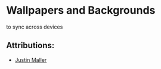 # Wallpapers and Backgrounds

to sync across devices

## Attributions:

* [Justin Maller](http://www.justinmaller.com/wallpapers/)
